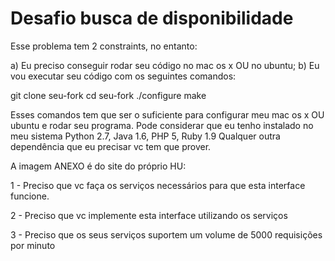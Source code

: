 # Desafio busca de disponibilidade

Esse problema tem 2 constraints, no entanto:

a) Eu preciso conseguir rodar seu código no mac os x OU no ubuntu;
b) Eu vou executar seu código com os seguintes comandos:

git clone seu-fork
cd seu-fork
./configure
make

Esses comandos tem que ser o suficiente para configurar meu mac os x OU ubuntu e rodar seu programa. Pode considerar que eu tenho instalado no meu sistema Python 2.7, Java 1.6, PHP 5, Ruby 1.9  Qualquer outra dependência que eu precisar vc tem que prover.

A imagem ANEXO é do site do próprio HU:

1 - Preciso que vc faça os serviços necessários para que esta interface funcione.

2 - Preciso que vc implemente esta interface utilizando os serviços

3 - Preciso que os seus serviços suportem um volume de 5000 requisições por minuto
